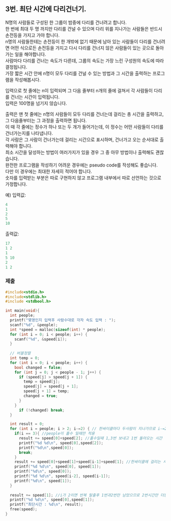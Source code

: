 ## 3번. 최단 시간에 다리건너기.

N명의 사람들로 구성된 한 그룹이 밤중에 다리를 건너려고 합니다.<br>
한 번에 최대 두 명 까지만 다리를 건널 수 있으며 다리 위를 지나가는 사람들은 반드시 손전등을 가지고 가야 합니다.<br>
n명의 사람들한테는 손전등이 한 개밖에 없기 때문에 남아 있는 사람들이 다리를 건너려면 어떤 식으로든 손전등을 가지고 다시 다리를 건너지 않은 사람들이 있는 곳으로 돌아가는 일을 해야합니다. <br>
사람마다 다리를 건너는 속도가 다른데, 그룹의 속도는 가장 느린 구성원의 속도에 따라 결정됩니다. <br>
가장 짧은 시간 안에 n명이 모두 다리를 건널 수 있는 방법과 그 시간을 출력하는 프로그램을 작성해봅시다.


입력으로 첫 줄에는 n이 입력되며 그 다음 줄부터 n개의 줄에 걸쳐서 각 사람들이 다리를 건너는 시간이 입력됩니다. <br>
입력은 100명을 넘기지 않습니다.


출력은 맨 첫 줄에는 n명의 사람들이 모두 다리를 건너는데 걸리는 총 시간을 출력하고, 그 다음줄부터는 그 과정을 출력하면 됩니다.<br>
이 때 각 줄에는 정수가 하나 또는 두 개가 들어가는데, 이 정수는 어떤 사람들이 다리를 건너가는지를 나타냅니다. <br>
각 사람은 그 사람이 건너가는데 걸리는 시간으로 표시하며, 건너가고 오는 순서대로 출력해야 합니다. <br>
최소 시간을 달성하는 방법이 여러가지가 있을 경우 그 중 아무 방법이나 출력해도 괜찮습니다. <br>
완전한 프로그램을 작성하기 어려운 경우에는 pseudo code를 작성해도 좋습니다. <br>
다만 이 경우에는 최대한 자세히 적어야 합니다. <br>
숫자를 입력받는 부분은 따로 구현하지 않고 프로그램 내부에서 따로 선언하는 것으로 가정합니다.


예)
입력값:
```C
4
1
2
5
10
```

출력값:
```C
17
1 2
1
5 10
2
1 2
```

### 제출

```C
#include<stdio.h>
#include<stdlib.h>
#include <stdbool.h>

int main(void){
  int people;
  printf("몇명인지 입력후 사람수대로 각자 속도 입력 : ");
  scanf("%d", &people);
  int *speed = malloc(sizeof(int) * people);
  for (int i = 0; i < people; i++) {
    scanf("%d", &speed[i]);
  }
  
  // 버블정렬
  int temp = 0;
  for (int i = 0; i < people; i++) {
    bool changed = false;
    for (int j = 0; j < people - 1; j++) {
      if (speed[j] > speed[j + 1]) {
        temp = speed[j];
        speed[j] = speed[j + 1];
        speed[j + 1] = temp;
        changed = true;
      }
    }
      if (!changed) break;
  }

  int result = 0;
  for (int i = people; i > 2; i-=2) { // 한싸이클마다 두사람이 지나가므로 i-=2
    if(i == 3){ //people이 홀수 일때만 적용
      result += speed[0]+speed[2]; //홀수일때 1,3번 보내고 1번 돌아오는 시간
      printf("%d %d\n", speed[0],speed[2]);
      printf("%d\n",speed[0]);
      break;
    }
    result += speed[0]+speed[1]+speed[i-1]+speed[1]; //한싸이클에 걸리는 시간
    printf("%d %d\n", speed[0], speed[1]);
    printf("%d\n", speed[0]);
    printf("%d %d\n", speed[i-2], speed[i-1]);
    printf("%d\n", speed[1]);
  }
  
  result += speed[1]; //i가 2이면 반복 탈출후 1번과2번만 남았으므로 2번시간만 더한후 출력
  printf("%d %d\n", speed[0],speed[1]);
  printf("최단시간 : %d\n", result);
  free(speed);
}
```
